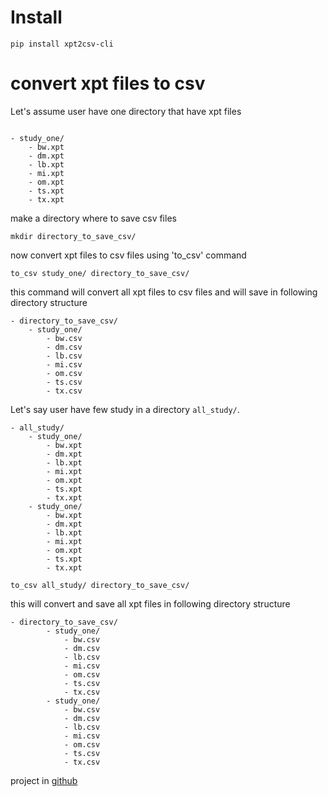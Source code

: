 # Install

```{shell}
pip install xpt2csv-cli
```

# convert xpt files to csv
 
Let's assume user have one directory that have xpt files

```

- study_one/
    - bw.xpt
    - dm.xpt
    - lb.xpt
    - mi.xpt
    - om.xpt
    - ts.xpt
    - tx.xpt
```

make a directory where to save csv files

```{shell}
mkdir directory_to_save_csv/
```

now convert xpt files to csv files using 'to_csv' command

```{shell}
to_csv study_one/ directory_to_save_csv/
```

this command will convert all xpt files to csv files and will save in following directory structure

```
- directory_to_save_csv/
    - study_one/
        - bw.csv
        - dm.csv
        - lb.csv
        - mi.csv
        - om.csv
        - ts.csv
        - tx.csv
```


 Let's say user have few study in a directory `all_study/`. 

```
- all_study/
    - study_one/
        - bw.xpt
        - dm.xpt
        - lb.xpt
        - mi.xpt
        - om.xpt
        - ts.xpt
        - tx.xpt
    - study_one/
        - bw.xpt
        - dm.xpt
        - lb.xpt
        - mi.xpt
        - om.xpt
        - ts.xpt
        - tx.xpt
```

```{shell}
to_csv all_study/ directory_to_save_csv/
```

this will convert and save all xpt files in following directory structure

```
- directory_to_save_csv/
        - study_one/
            - bw.csv
            - dm.csv
            - lb.csv
            - mi.csv
            - om.csv
            - ts.csv
            - tx.csv
        - study_one/
            - bw.csv
            - dm.csv
            - lb.csv
            - mi.csv
            - om.csv
            - ts.csv
            - tx.csv
```


project in [github](https://github.com/Yousuf28/xpt2csv)
